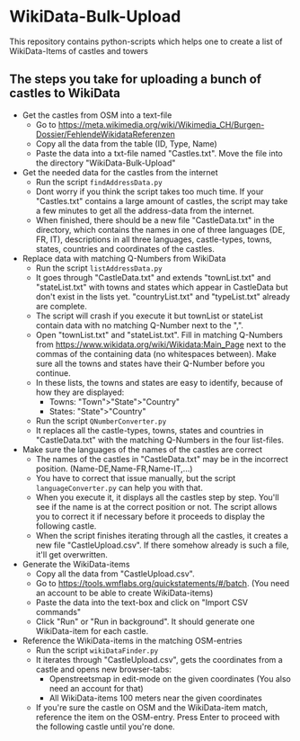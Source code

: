 # WikiData-Bulk-Upload
This repository contains python-scripts which helps one to create a list of WikiData-Items of castles and towers

## The steps you take for uploading a bunch of castles to WikiData
- Get the castles from OSM into a text-file
  - Go to https://meta.wikimedia.org/wiki/Wikimedia_CH/Burgen-Dossier/FehlendeWikidataReferenzen
  - Copy all the data from the table (ID, Type, Name)
  - Paste the data into a txt-file named "Castles.txt". Move the file into the directory "WikiData-Bulk-Upload"
- Get the needed data for the castles from the internet
  - Run the script ```findAddressData.py```
  - Dont worry if you think the script takes too much time. If your "Castles.txt" contains a large amount of castles, the script may take a few minutes to get all the address-data from the internet.
  - When finished, there should be a new file "CastleData.txt" in the directory, which contains the names in one of three languages (DE, FR, IT), descriptions in all three languages, castle-types, towns, states, countries and coordinates of the castles.
- Replace data with matching Q-Numbers from WikiData
  - Run the script ```listAddressData.py```
  - It goes through "CastleData.txt" and extends "townList.txt" and "stateList.txt" with towns and states which appear in CastleData but don't exist in the lists yet. "countryList.txt" and "typeList.txt" already are complete.
  - The script will crash if you execute it but townList or stateList contain data with no matching Q-Number next to the ",".
  - Open "townList.txt" and "stateList.txt". Fill in matching Q-Numbers from https://www.wikidata.org/wiki/Wikidata:Main_Page next to the commas of the containing data (no whitespaces between). Make sure all the towns and states have their Q-Number before you continue.
  - In these lists, the towns and states are easy to identify, because of how they are displayed:
    - Towns: "Town">"State">"Country"
    - States: "State">"Country"
  - Run the script ```QNumberConverter.py```
  - It replaces all the castle-types, towns, states and countries in "CastleData.txt" with the matching Q-Numbers in the four list-files.
- Make sure the languages of the names of the castles are correct
  - The names of the castles in "CastleData.txt" may be in the incorrect position. (Name-DE,Name-FR,Name-IT,...)
  - You have to correct that issue manually, but the script ```languageConverter.py``` can help you with that.
  - When you execute it, it displays all the castles step by step. You'll see if the name is at the correct position or not. The script allows you to correct it if necessary before it proceeds to display the following castle.
  - When the script finishes iterating through all the castles, it creates a new file "CastleUpload.csv". If there somehow already is such a file, it'll get overwritten.
- Generate the WikiData-items
  - Copy all the data from "CastleUpload.csv".
  - Go to https://tools.wmflabs.org/quickstatements/#/batch. (You need an account to be able to create WikiData-items)
  - Paste the data into the text-box and click on "Import CSV commands"
  - Click "Run" or "Run in background". It should generate one WikiData-item for each castle.
- Reference the WikiData-items in the matching OSM-entries
  - Run the script ```wikiDataFinder.py```
  - It iterates through "CastleUpload.csv", gets the coordinates from a castle and opens new browser-tabs:
    - Openstreetsmap in edit-mode on the given coordinates (You also need an account for that)
    - All WikiData-items 100 meters near the given coordinates
  - If you're sure the castle on OSM and the WikiData-item match, reference the item on the OSM-entry. Press Enter to proceed with the following castle until you're done.
